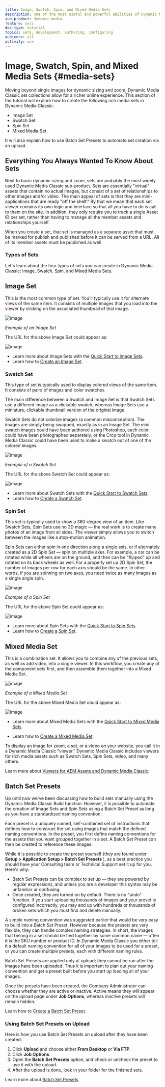 ```yaml
---
title: Image, Swatch, Spin, and Mixed Media Sets
description: One of the most useful and powerful abilities of Dynamic Media Classic is its support for creating rich media sets like Image, Swatch, Spin, and Mixed Media Sets. Learn what each rich media set is and how to create each type in Dynamic Media Classic. Then learn more about Batch Set Presets, which automate the process of rich media set creation upon upload.
sub-product: dynamic-media
feature: sets
doc-type: tutorial
topics: sets, development, authoring, configuring
audience: all
activity: use
---
```


# Image, Swatch, Spin, and Mixed Media Sets {#media-sets}

Moving beyond single images for dynamic sizing and zoom, Dynamic Media Classic set collections allow for a richer online experience. This section of the tutorial will explore how to create the following rich media sets in Dynamic Media Classic:

- Image Set
- Swatch Set
- Spin Set
- Mixed Media Set

It will also explain how to use Batch Set Presets to automate set creation via an upload.

## Everything You Always Wanted To Know About Sets

Next to basic dynamic sizing and zoom, sets are probably the most widely used Dynamic Media Classic sub-product. Sets are essentially "virtual" assets that contain no actual images, but consist of a set of relationships to other images and/or video. The main appeal of sets is that they are mini-applications that are ready "off the shelf." By that we mean that each set viewer contains its own logic and interface so that all you have to do is call to them on the site. In addition, they only require you to track a single Asset ID per set, rather than having to manage all the member assets and relationships yourself.

When you create a set, that set is managed as a separate asset that must be marked for publish and published before it can be served from a URL. All of its member assets must be published as well.

### Types of Sets

Let's learn about the four types of sets you can create in Dynamic Media Classic: Image, Swatch, Spin, and Mixed Media Sets.

## Image Set

This is the most common type of set. You'll typically use it for alternate views of the same item. It consists of multiple images that you load into the viewer by clicking on the associated thumbnail of that image.

![image](assets/media-sets/image-set-1.jpg)

_Example of an Image Set_

The URL for the above Image Set could appear as:

![image](assets/media-sets/image-set-url-1.png)

- Learn more about Image Sets with the [Quick Start to Image Sets](https://docs.adobe.com/content/help/en/dynamic-media-classic/using/image-sets/quick-start-image-sets.html).
- Learn how to [Create an Image Set](https://docs.adobe.com/content/help/en/dynamic-media-classic/using/image-sets/creating-image-set.html#creating-an-image-set).

### Swatch Set

This type of set is typically used to display colored views of the same item. It consists of pairs of images and color swatches.

The main difference between a Swatch and Image Set is that Swatch Sets use a different image as a clickable swatch, whereas Image Sets use a miniature, clickable thumbnail version of the original image.

Swatch Sets do not colorize images (a common misconception). The images are simply being swapped, exactly as in an Image Set. The mini swatch images could have been authored using Photoshop, each color could have been photographed separately, or the Crop tool in Dynamic Media Classic could have been used to make a swatch out of one of the colored images.

![image](assets/media-sets/image-set-2.jpg)

_Example of a Swatch Set_

The URL for the above Swatch Set could appear as:

![image](assets/media-sets/image-set_url.png)

- Learn more about Swatch Sets with the [Quick Start to Swatch Sets](https://docs.adobe.com/content/help/en/dynamic-media-classic/using/swatch-sets/quick-start-swatch-sets.html).
- Learn how to [Create a Swatch Set](https://docs.adobe.com/content/help/en/dynamic-media-classic/using/swatch-sets/creating-swatch-set.html#creating-a-swatch-set).

### Spin Set

This set is typically used to show a 360-degree view of an item. Like Swatch Sets, Spin Sets use no 3D magic — the real work is to create many photos of an image from all sides. The viewer simply allows you to switch between the images like a stop-motion animation.

Spin Sets can either spin in one direction along a single axis, or if alternately created as a 2D Spin Set — spin on multiple axes. For example, a car can be rotated while all wheels are on the ground, and then can be "flipped" up and rotated on its back wheels as well. For a properly set up 2D Spin Set, the number of images per row for each axis should be the same. In other words, if you are spinning on two axes, you need twice as many images as a single angle spin.

![image](assets/media-sets/image-set-3.png)

_Example of a Spin Set_

The URL for the above Spin Set could appear as:

![image](assets/media-sets/spin-set.png)

- Learn more about Spin Sets with the [Quick Start to Spin Sets](https://docs.adobe.com/content/help/en/dynamic-media-classic/using/spin-sets/quick-start-spin-sets.html).
- Learn how to [Create a Spin Set](https://docs.adobe.com/content/help/en/dynamic-media-classic/using/spin-sets/creating-spin-set.html#creating-a-spin-set).

## Mixed Media Set

This is a combination set. It allows you to combine any of the previous sets, as well as add video, into a single viewer. In this workflow, you create any of the component sets first, and then assemble them together into a Mixed Media Set.

![image](assets/media-sets/image-set-4.png)

_Example of a Mixed Media Set_

The URL for the above Mixed Media Set could appear as:

![image](assets/media-sets/image-set-url-1.png)

- Learn more about Mixed Media Sets with the [Quick Start to Mixed Media Sets](https://docs.adobe.com/content/help/en/dynamic-media-classic/using/mixed-media-sets/quick-start-mixed-media-sets.html).

- Learn how to [Create a Mixed Media Set](https://docs.adobe.com/content/help/en/dynamic-media-classic/using/mixed-media-sets/creating-mixed-media-set.html#creating-a-mixed-media-set).

To display an image for zoom, a set, or a video on your website, you call it in a Dynamic Media Classic "viewer." Dynamic Media Classic includes viewers for rich media assets such as Swatch Sets, Spin Sets, video, and many others.

Learn more about [Viewers for AEM Assets and Dynamic Media Classic](https://docs.adobe.com/content/help/en/dynamic-media-developer-resources/library/viewers-aem-assets-dmc/c-html5-s7-aem-asset-viewers.html).

## Batch Set Presets

Up until now we've been discussing how to build sets manually using the Dynamic Media Classic Build function. However, it is possible to automate the creation of Image Sets and Spin Sets using a Batch Set Preset as long as you have a standardized naming convention.

Each preset is a uniquely named, self-contained set of instructions that defines how to construct the set using images that match the defined naming conventions. In the preset, you first define naming conventions for the assets that you want grouped together in a set. A Batch Set Preset can then be created to reference these images.

While it is possible to create the preset yourself (they are found under **Setup > Application Setup > Batch Set Presets** ), as a best practice you should have your Consulting team or Technical Support set it up for you. Here's why:

- Batch Set Presets can be complex to set up — they are powered by regular expressions, and unless you are a developer this syntax may be unfamiliar or confusing.
- Once created, they are turned on by default. There is no "undo" function. If you start uploading thousands of images and your preset is configured incorrectly, you may end up with hundreds or thousands of broken sets which you must find and delete manually.

A simple naming convention was suggested earlier that would be very easy to build into a Batch Set Preset. However because the presets are very flexible, they can handle complex naming strategies. In short, the images that belong in a set should be tied together by some common name — often it is the SKU number or product ID. In Dynamic Media Classic you either tell it a default naming convention for all of your images to be used for a preset, or you can create multiple presets, each with different naming rules.

Batch Set Presets are applied only at upload; they cannot be run after the images have been uploaded. Thus it is important to plan out your naming convention and get a preset built before you start up loading all of your images.

Once the presets have been created, the Company Administrator can choose whether they are active or inactive. Active means they will appear on the upload page under **Job Options**, whereas inactive presets will remain hidden.

Learn how to [Create a Batch Set Preset](https://docs.adobe.com/content/help/en/dynamic-media-classic/using/setup/application-setup.html#creating-a-batch-set-preset).

### Using Batch Set Presets on Upload

Here is how you use Batch Set Presets on upload after they have been created:

1. Click **Upload** and choose either **From Desktop** or **Via FTP**.
2. Click **Job Options**.
3. Open the **Batch Set Presets** option, and check or uncheck the preset to use it with the upload.
4. After the upload is done, look in your folder for the finished sets.

Learn more about [Batch Set Presets](https://docs.adobe.com/content/help/en/dynamic-media-classic/using/setup/application-setup.html#batch-set-presets).
